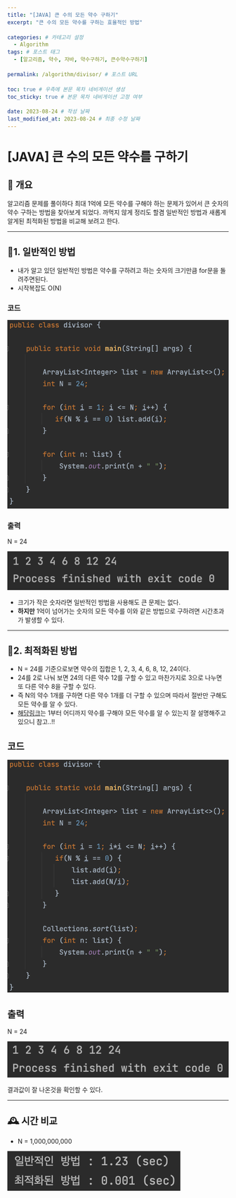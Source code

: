 ```yaml
---
title: "[JAVA] 큰 수의 모든 약수 구하기"
excerpt: "큰 수의 모든 약수를 구하는 효율적인 방법"

categories: # 카테고리 설정
  - Algorithm
tags: # 포스트 태그
  - [알고리즘, 약수, 자바, 약수구하기, 큰수약수구하기]

permalink: /algorithm/divisor/ # 포스트 URL

toc: true # 우측에 본문 목차 네비게이션 생성
toc_sticky: true # 본문 목차 네비게이션 고정 여부

date: 2023-08-24 # 작성 날짜
last_modified_at: 2023-08-24 # 최종 수정 날짜
---
```


# [JAVA] 큰 수의 모든 약수를 구하기

## 📌 개요

알고리즘 문제를 풀이하다 최대 1억에 모든 약수를 구해야 하는 문제가 있어서 큰 숫자의 약수 구하는 방법을 찾아보게 되었다. 까먹지 않게 정리도 할겸 일반적인 방법과 새롭게 알게된 최적화된 방법을 비교해 보려고 한다.

---

## 🔨1. 일반적인 방법

- 내가 알고 있던 일반적인 방법은 약수를 구하려고 하는 숫자의 크기만큼 for문을 돌려주면된다.
- 시작복잡도 O(N)

### 코드

![](/assets/images/posts_img/2023-08-25-algo-divisor/4fda483c9a7980d8c67fc52dee33526b358686cc.png)

### 출력

N = 24

![](/assets/images/posts_img/2023-08-25-algo-divisor/458dcdda5053d85f1a3caa96cba02bf16dbff875.png)

- 크기가 작은 숫자라면 일반적인 방법을 사용해도 큰 문제는 없다.
- **하지만** 1억이 넘어가는 숫자의 모든 약수를 이와 같은 방법으로 구하려면 시간초과가 발생할 수 있다.

---

## 🔨2. 최적화된 방법

- N = 24를 기준으로보면 약수의 집합은 1, 2, 3, 4, 6, 8, 12, 24이다.
- 24를 2로 나눠 보면 24의 다른 약수 12를 구할 수 있고 마찬가지로 3으로 나누면 또 다른 약수 8을 구할 수 있다.
- 즉 N의 약수 1개를 구하면 다른 약수 1개를 더 구할 수 있으며 따라서 절반만 구해도 모든 약수를 알 수 있다.
- [해당링크](https://doodle-ns.tistory.com/32)는 1부터 어디까지 약수를 구해야 모든 약수를 알 수 있는지 잘 설명해주고 있으니 참고..!!

## 코드

![](/assets/images/posts_img/2023-08-25-algo-divisor/ccc73e59a5f5b3d55900255f9f779051a2ae8fed.png)

## 출력

N = 24

![](/assets/images/posts_img/2023-08-25-algo-divisor/afafee250b9b38c9bfa5f274c0fcd5cfc0ba5d30.png)

결과값이 잘 나온것을 확인할 수 있다.

---

## 🕰️ 시간 비교

- N = 1,000,000,000

![](/assets/images/posts_img/2023-08-25-algo-divisor/e93bbcb80b1d018056fdea86af71050a467f297d.png)
